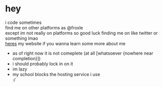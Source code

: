 # hey
i code sometimes
<br>find me on other platforms as @froxle
<br>except im not really on platforms so good luck finding me on like twitter or something lmao
<br>[heres](https://froxle.nekoweb.org "my website") my website if you wanna learn some more about me
* as of right now it is not comeplete (at all [whatsoever {nowhere near completion}])
* i should probably lock in on it
* im lazy
* my school blocks the hosting service i use
<br>:/
<!---
dmaniel1/dmaniel1 is a ✨ special ✨ repository because its `README.md` (this file) appears on your GitHub profile.
You can click the Preview link to take a look at your changes.
--->
